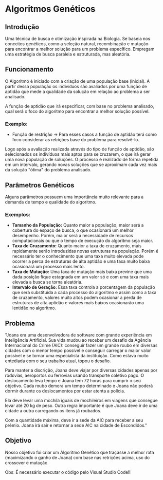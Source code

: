 # Algoritmos Genéticos
## Introdução 
Uma técnica de busca e otimização inspirada na Biologia. Se baseia nos conceitos genéticos, como a seleção natural, recombinação e mutação para encontrar a melhor solução para um problema específico.
Empregam uma estratégia de busca paralela e estruturada, mas aleatória.
## Funcionamento
O Algoritmo é iniciado com a criação de uma população base (inicial). A partir dessa população os indivíduos são avaliados por uma função de aptidão que mede a qualidade da solução em relação ao problema a ser analisado.

A função de aptidão que irá especificar, com base no problema analisado, qual será o foco do algoritmo para encontrar a melhor solução possível.
### Exemplo: 
- Função de restrição -> Para esses casos a função de aptidão terá como foco considerar as retrições base do problema para resolvê-lo.

Logo após a avaliação realizada através do tipo de função de aptidão, são selecionados os indivíduos mais aptos para se cruzarem, o que irá gerar uma nova população de soluções. O processo é realizado de forma repetida em um intervalo, gerando novas soluções que se aproximam cada vez mais da solução "ótima" do problema analisado.

## Parâmetros Genéticos
Alguns parâmetros possuem uma importância muito relevante para a demanda de tempo e qualidade do algoritmo.
### Exemplos:
- <b>Tamanho da População:</b> Quanto maior a população, maior será a cobertura do espaço de busca, o que ocasionará um melhor desempenho. Porém, maior será a necessidade de recursos computacionais ou que o tempo de execução do algoritmo seja maior.
- <b>Taxa de Cruzamento:</b> Quanto maior a taxa de cruzamento, mais rapidamente serão introduzidas novas estruturas na população. Porém é necessário ter o conhecimento que uma taxa muito elevada pode ocorrer a perca de estruturas de alta aptidão e uma taxa muito baixa ocasionará um processo mais lento.
- <b>Taxa de Mutação:</b> Uma taxa de mutação mais baixa previne que uma dada posição fique estagnada em um valor só e com uma taxa mais elevada a busca se torna aleatória.
- <b>Intervalo de Geração:</b> Essa taxa controla a porcentagem da população que será substituída a cada processo do algoritmo e assim como a taxa de cruzamento, valores muito altos podem ocasionar a perda de estruturas de alta aptidão e valores mais baixos ocasionarão uma lentidão no algoritmo.

## Problema
"Joana era uma desenvolvedora de software com grande experiência em Inteligência Artificial. Sua vida mudou ao receber um desafio da Agência Internacional do Crime (AIC): conseguir fazer um grande roubo em diversas cidades com o menor tempo possível e conseguir carregar o maior valor possível e se tornar uma especialista da instituição. Como estava muito entediada com o seu trabalho atual, topou o desafio.

Para manter a discrição, Joana deve viajar por diversas cidades apenas por rodovias, aeroportos ou ferrovias usando transporte coletivo pago. O deslocamento leva tempo e Joana tem 72 horas para cumprir o seu objetivo. Cada roubo demora um tempo determinado e Joana não poderá dormir durante os deslocamentos por estar atenta a polícia.

Ela deve levar uma mochila iguais de mochileiros em viagens que consegue levar até 20 kg de peso. Outra regra importante é que Joana deve ir de uma cidade a outra carregando os itens já roubados. 

Com a quantidade máxima, deve ir a sede da AIC para receber a seu prêmio. Joana irá sair e retornar a sede AIC na cidade de Escondidos."

## Objetivo
Nosso objetivo foi criar um Algoritmo Genético que traçasse a melhor rota (maximizando o ganho de Joana) com base nas retrições acima, uso do crossover e mutação.

Obs: É necessário executar o código pelo Visual Studio Code!!
